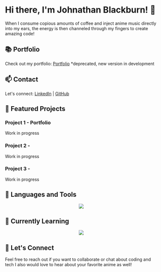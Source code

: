 # Hi there, I'm Johnathan Blackburn! 👋
When I consume copious amounts of coffee and inject anime music directly into my ears, the energy is then channeled through my fingers to create amazing code!

## 📚 Portfolio
Check out my portfolio: [Portfolio](https://cocodes.github.io/) *deprecated, new version in development

## 📫 Contact
Let's connect: [LinkedIn](https://www.linkedin.com/in/jhblackburn/) | [GitHub](https://github.com/cocodes)

## 🚀 Featured Projects
### Project 1 - Portfolio
Work in progress

### Project 2 -
Work in progress

### Project 3 -
Work in progress

## 🔧 Languages and Tools
<p align="center">
  <a href="https://skillicons.dev">
    <img src="https://skillicons.dev/icons?i=html,css,js,vue,git,postman,vite,vscode,bash,powershell" />
  </a>
</p>

## 🌱 Currently Learning
<p align="center">
  <a href="https://skillicons.dev">
    <img src="https://skillicons.dev/icons?i=ts,nuxtjs,laravel,php,mysql,threejs,tailwind" />
  </a>
</p>

## 💬 Let's Connect
Feel free to reach out if you want to collaborate or chat about coding and tech
I also would love to hear about your favorite anime as well!
